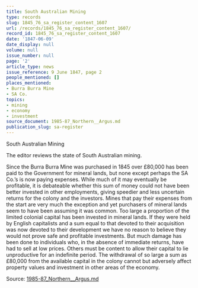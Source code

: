 ```yaml
---
title: South Australian Mining
type: records
slug: 1845_76_sa_register_content_1607
url: /records/1845_76_sa_register_content_1607/
record_id: 1845_76_sa_register_content_1607
date: '1847-06-09'
date_display: null
volume: null
issue_number: null
page: '2'
article_type: news
issue_reference: 9 June 1847, page 2
people_mentioned: []
places_mentioned:
- Burra Burra Mine
- SA Co.
topics:
- mining
- economy
- investment
source_document: 1985-87_Northern__Argus.md
publication_slug: sa-register
---
```


South Australian Mining

The editor reviews the state of South Australian mining.

Since the Burra Burra Mine was purchased in 1845 over £80,000 has been paid to the Government for mineral lands, but none except perhaps the SA Co.’s is now paying expenses.  While much of it may eventually be profitable, it is debateable whether this sum of money could not have been better invested in other employments, giving speedier and less uncertain returns for the colony and the investors.  Mines that pay their expenses from the start are very much the exception and yet purchasers of mineral lands seem to have been assuming it was common.  Too large a proportion of the limited colonial capital has been invested in mineral lands.  If they were held by English capitalists and a sum equal to that devoted to their acquisition was now devoted to their development we have no reason to believe they would not prove safe and profitable investments.  But much damage has been done to individuals who, in the absence of immediate returns, have had to sell at low prices.  Others must be content to allow their capital to lie unproductive for an indefinite period.  The withdrawal of so large a sum as £80,000 from the available capital in the colony cannot but adversely affect property values and investment in other areas of the economy.

Source: [1985-87_Northern__Argus.md](/downloads/markdown/1985-87_Northern__Argus.md)
